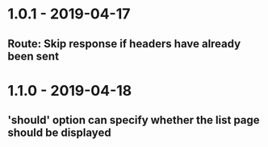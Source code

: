 # 1.0.1 - 2019-04-17
## Route: Skip response if headers have already been sent

# 1.1.0 - 2019-04-18
## 'should' option can specify whether the list page should be displayed
